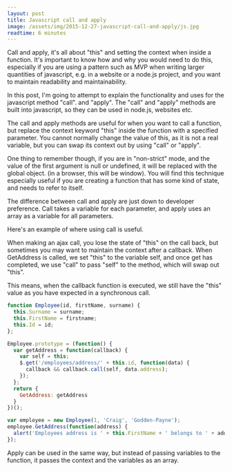 ```yaml
---
layout: post
title: Javascript call and apply
image: /assets/img/2015-12-27-javascript-call-and-apply/js.jpg
readtime: 6 minutes
---
```


Call and apply, it's all about "this" and setting the context when inside a function. It's important to know how and why you would need to do this, especially if you are using a pattern such as MVP when writing larger quantities of javascript, e.g. in a website or a node.js project, and you want to maintain readability and maintainability.


In this post, I'm going to attempt to explain the functionality and uses for the javascript method "call". and "apply". The "call" and "apply" methods are built into javascript, so they can be used in node.js, websites etc.



The call and apply methods are useful for when you want to call a function, but replace the context keyword "this" inside the function with a specified parameter. You cannot normally change the value of this, as it is not a real variable, but you can swap its context out by using "call" or "apply".



One thing to remember though, if you are in "non-strict" mode, and the value of the first argument is null or undefined, it will be replaced with the global object. (in a browser, this will be window). You will find this technique especially useful if you are creating a function that has some kind of state, and needs to refer to itself.



The difference between call and apply are just down to developer preference. Call takes a variable for each parameter, and apply uses an array as a variable for all parameters.



Here's an example of where using call is useful.

When making an ajax call, you lose the state of "this" on the call back, but sometimes you may want to maintain the context after a callback. When GetAddress is called, we set "this" to the variable self, and once get has completed, we use "call" to pass "self" to the method, which will swap out "this".



This means, when the callback function is executed, we still have the "this" value as you have expected in a synchronous call.


```js
function Employee(id, firstName, surname) {
  this.Surname = surname;
  this.FirstName = firstname;
  this.Id = id;
};

Employee.prototype = (function() {
  var getAddress = function(callback) {
    var self = this;
    $.get('/employees/address/' + this.id, function(data) {
      callback && callback.call(self, data.address);
    });
  };
  return {
    GetAddress: getAddress
  }
})();

var employee = new Employee(1, 'Craig', 'Godden-Payne');
employee.GetAddress(function(address) {
  alert('Employees address is ' + this.FirstName + ' belongs to ' + address);
});
```




Apply can be used in the same way, but instead of passing variables to the function, it passes the context and the variables as an array.





